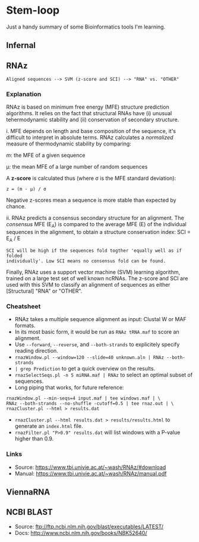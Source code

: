 # Stem-loop
Just a handy summary of some Bioinformatics tools I'm learning.

## Infernal

## RNAz

`Aligned sequences --> SVM (z-score and SCI) --> "RNA" vs. "OTHER"`

### Explanation

RNAz is based on minimum free energy (MFE) structure prediction algorithms. It
relies on the fact that structural RNAs have (i) unusual tehermodynamic stability
and (ii) conservation of secondary structure.

i. MFE depends on length and base composition of the sequence, it's difficult
   to interpret in absolute terms. RNAz calculates a *normalized* measure of
   thermodynamic stability by comparing:

   *m*: the MFE of a given sequence

   μ: the mean MFE of a large number of random sequences

   A **z-score** is calculated thus (where σ is the MFE standard deviation):

   `z = (m - μ) / σ`

   Negative z-scores mean a sequence is more stable than expected by chance.

ii. RNAz predicts a consensus secondary structure for an alignment. The *consensus*
    MFE (E<sub>A</sub>) is compared to the average MFE (E) of the individual
    sequences in the alignment, to obtain a structure conservation index:
    SCI = E<sub>A</sub> / E

    SCI will be high if the sequences fold togther 'equally well as if folded
    individually'. Low SCI means no consensus fold can be found.

Finally, RNAz uses a support vector machine (SVM) learning algorithm, trained
on a large test set of well known ncRNAs. The z-score and SCI are used with this
SVM to classify an alignment of sequences as either [Structural] "RNA" or "OTHER".

### Cheatsheet

- RNAz takes a multiple sequence alignment as input: Clustal W or MAF formats.
- In its most basic form, it would be run as `RNAz tRNA.maf` to score an alignment.
- Use `--forward`, `--reverse`, and `--both-strands` to explicitely specify
reading direction.
- `rnazWindow.pl --window=120 --slide=40 unknown.aln | RNAz --both-strands`
- `| grep Prediction` to get a quick overview on the results.
- `rnazSelectSeqs.pl -n 5 miRNA.maf | RNAz` to select an optimal subset of sequences.
- Long piping that works, for future reference:
```shell
rnazWindow.pl --min-seqs=4 input.maf | tee windows.maf | \
RNAz --both-strands --no-shuffle -cutoff=0.5 | tee rnaz.out | \
rnazCluster.pl --html > results.dat
```
- `rnazCluster.pl --html results.dat > results/results.html` to generate an
`index.html` file.
- `rnazFilter.pl "P>0.9" results.dat` will list windows with a P-value higher than 0.9.

### Links

- Source: https://www.tbi.univie.ac.at/~wash/RNAz/#download
- Manual: https://www.tbi.univie.ac.at/~wash/RNAz/manual.pdf

## ViennaRNA

## NCBI BLAST

- Source: ftp://ftp.ncbi.nlm.nih.gov/blast/executables/LATEST/
- Docs: http://www.ncbi.nlm.nih.gov/books/NBK52640/

